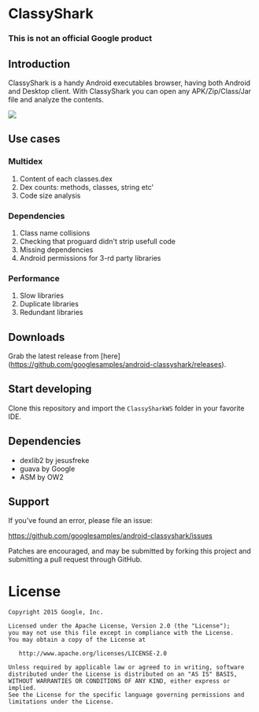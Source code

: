# ClassyShark

### This is not an official Google product

## Introduction

ClassyShark is a handy Android executables browser, having both Android and Desktop client. With ClassyShark you can open any APK/Zip/Class/Jar file and analyze the contents.

![](https://github.com/googlesamples/android-classyshark/blob/master/Resources/Intro.png)

## Use cases

### Multidex
1. Content of each classes.dex
2. Dex counts: methods, classes, string etc'
3. Code size analysis

### Dependencies
1. Class name collisions 
2. Checking that proguard didn't strip usefull code
3. Missing dependencies
4. Android permissions for 3-rd party libraries

### Performance
1. Slow libraries
2. Duplicate libraries
3. Redundant libraries

## Downloads

Grab the latest release from [here] (https://github.com/googlesamples/android-classyshark/releases).

## Start developing
Clone this repository and import the `ClassySharkWS` folder in your favorite IDE.

## Dependencies
* dexlib2 by jesusfreke
* guava by Google
* ASM by OW2

## Support
If you've found an error, please file an issue:

https://github.com/googlesamples/android-classyshark/issues

Patches are encouraged, and may be submitted by forking this project and
submitting a pull request through GitHub.

License
=======

    Copyright 2015 Google, Inc.

    Licensed under the Apache License, Version 2.0 (the "License");
    you may not use this file except in compliance with the License.
    You may obtain a copy of the License at

       http://www.apache.org/licenses/LICENSE-2.0

    Unless required by applicable law or agreed to in writing, software
    distributed under the License is distributed on an "AS IS" BASIS,
    WITHOUT WARRANTIES OR CONDITIONS OF ANY KIND, either express or implied.
    See the License for the specific language governing permissions and
    limitations under the License.



